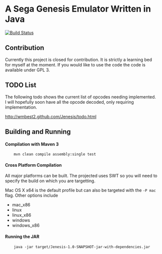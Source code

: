 A Sega Genesis Emulator Written in Java
======

[![Build Status](https://secure.travis-ci.org/wmbest2/Jenesis.png?branch=master)](http://travis-ci.org/wmbest2/Jenesis)


## Contribution

Currently this project is closed for contribution.  It is strictly a learning bed for myself at the moment.  If you would like to use the code the code is available under GPL 3.

## TODO List

The following todo shows the current list of opcodes needing implemented.  I will hopefully soon have all the opcode decoded, only requiring implementation.

http://wmbest2.github.com/Jenesis/todo.html

## Building and Running

#### Compilation with Maven 3

        mvn clean compile assembly:single test

#### Cross Platform Compilation

All major platforms can be built.  The projected uses SWT so you will need to specify the build on which you are targetting.

Mac OS X x64 is the default profile but can also be targeted with the ` -P mac ` flag.  Other options include

* mac_x86
* linux
* linux_x86
* windows
* windows_x86

#### Running the JAR

        java -jar target/Jenesis-1.0-SNAPSHOT-jar-with-dependencies.jar
